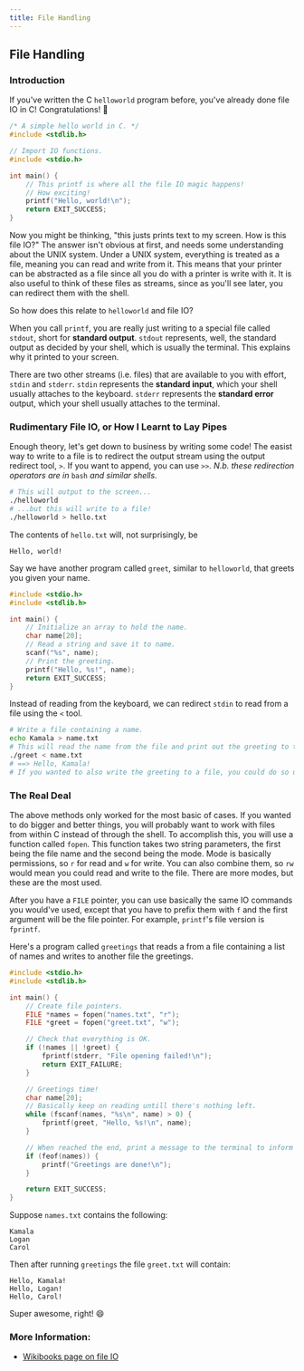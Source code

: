 ```yaml
---
title: File Handling
---
```

## File Handling

### Introduction
If you've written the C `helloworld` program before, you've already done file IO in C!  Congratulations! :tada:

```c
/* A simple hello world in C. */
#include <stdlib.h>

// Import IO functions.
#include <stdio.h>

int main() {
    // This printf is where all the file IO magic happens!
    // How exciting!
    printf("Hello, world!\n");
    return EXIT_SUCCESS;
}
```

Now you might be thinking, "this justs prints text to my screen.  How is this file IO?"
The answer isn't obvious at first, and needs some understanding about the UNIX system.
Under a UNIX system, everything is treated as a file, meaning you can read and write from it.
This means that your printer can be abstracted as a file since all you do with a printer is write with it.
It is also useful to think of these files as streams, since as you'll see later, you can redirect them with the shell.

So how does this relate to `helloworld` and file IO?

When you call `printf`, you are really just writing to a special file called `stdout`, short for __standard output__.
`stdout` represents, well, the standard output as decided by your shell, which is usually the terminal.
This explains why it printed to your screen.

There are two other streams (i.e. files) that are available to you with effort, `stdin` and `stderr`.
`stdin` represents the __standard input__, which your shell usually attaches to the keyboard.
`stderr` represents the __standard error__ output, which your shell usually attaches to the terminal.

### Rudimentary File IO, or How I Learnt to Lay Pipes
Enough theory, let's get down to business by writing some code!
The easist way to write to a file is to redirect the output stream using the output redirect tool, `>`.
If you want to append, you can use `>>`. _N.b. these redirection operators are in_ `bash` _and similar shells._

```bash
# This will output to the screen...
./helloworld
# ...but this will write to a file!
./helloworld > hello.txt
```

The contents of `hello.txt` will, not surprisingly, be

```
Hello, world!
```

Say we have another program called `greet`, similar to `helloworld`, that greets you given your name.

```c
#include <stdio.h>
#include <stdlib.h>

int main() {
    // Initialize an array to hold the name.
    char name[20];
    // Read a string and save it to name.
    scanf("%s", name);
    // Print the greeting.
    printf("Hello, %s!", name);
    return EXIT_SUCCESS;
}
```

Instead of reading from the keyboard, we can redirect `stdin` to read from a file using the `<` tool.

```bash
# Write a file containing a name.
echo Kamala > name.txt
# This will read the name from the file and print out the greeting to the screen.
./greet < name.txt
# ==> Hello, Kamala!
# If you wanted to also write the greeting to a file, you could do so using ">".
```

### The Real Deal
The above methods only worked for the most basic of cases.  If you wanted to do bigger and better things, you will probably want to work with files from within C instead of through the shell.
To accomplish this, you will use a function called `fopen`.  This function takes two string parameters, the first being the file name and the second being the mode.
Mode is basically permissions, so `r` for read and `w` for write.  You can also combine them, so `rw` would mean you could read and write to the file.  There are more modes, but these are the most used.

After you have a `FILE` pointer, you can use basically the same IO commands you would've used, except that you have to prefix them with `f` and the first argument will be the file pointer.
For example, `printf`'s file version is `fprintf`.

Here's a program called `greetings` that reads a from a file containing a list of names and writes to another file the greetings.

```c
#include <stdio.h>
#include <stdlib.h>

int main() {
    // Create file pointers.
    FILE *names = fopen("names.txt", "r");
    FILE *greet = fopen("greet.txt", "w");

    // Check that everything is OK.
    if (!names || !greet) {
        fprintf(stderr, "File opening failed!\n");
        return EXIT_FAILURE;
    }

    // Greetings time!
    char name[20];
    // Basically keep on reading untill there's nothing left.
    while (fscanf(names, "%s\n", name) > 0) {
        fprintf(greet, "Hello, %s!\n", name);
    }

    // When reached the end, print a message to the terminal to inform the user.
    if (feof(names)) {
        printf("Greetings are done!\n");
    }

    return EXIT_SUCCESS;
}
```

Suppose `names.txt` contains the following:

```
Kamala
Logan
Carol
```

Then after running `greetings` the file `greet.txt` will contain:

```
Hello, Kamala!
Hello, Logan!
Hello, Carol!
```

Super awesome, right! :smile:

### More Information:
- [Wikibooks page on file IO](https://en.wikibooks.org/wiki/C_Programming/File_IO)
